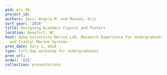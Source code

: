 ```yaml
---
pid: prs_26
project_id: 
authors: Zoss, Angela M. and Monson, Eric
sort_year: '2018'
title: Designing Academic Figures and Posters
location: Beaufort, NC
host: Duke University Marine Lab, Research Experience for Undergraduates in Estuarine
  and Coastal Marine Systems
pres_date: July 1, 2018
type: Full-day workshop for undergraduates
pres_url: 
order: '025'
collection: presentations
---
```

